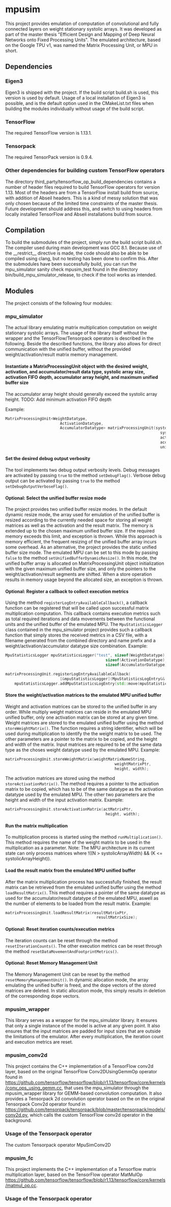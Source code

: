 # mpusim

This project provides emulation of computation of convolutional and fully connected layers on weight stationary systolic arrays. It was developed as part of the master thesis "Efficient Design and Mapping of Deep Neural Networks onto Fixed Processing Units". The emulated architecture, based on the Google TPU v1, was named the Matrix Processing Unit, or MPU in short.

## Dependencies

### Eigen3

Eigen3 is shipped with the project. If the build script build.sh is used, this version is used by default. Usage of a local installation of Eigen3 is possible, and is the default option used in the CMakeList.txt files when building the modules individually without usage of the build script.

### TensorFlow

The required TensorFlow version is 1.13.1. 

### Tensorpack

The required TensorPack version is 0.9.4.

### Other dependencies for building custom TensorFlow operators

The directory third_party/tensorflow_op_build_dependencies contains a number of header files required to build TensorFlow operators for version 1.13. Most of the headers are from a TensorFlow install build from source, with addition of Abseil headers. This is a kind of messy solution that was only chosen because of the limited time constraints of the master thesis. Future development should address this, and switch to using headers from locally installed TensorFlow and Abseil installations build from source.

## Compilation

To build the submodules of the project, simply run the build script build.sh. The compiler used during main development was GCC 8.1. Because use of the \_\_restrict\_\_ directive is made, the code should also be able to be compiled using clang, but no testing has been done to confirm this.
After the submodules have been successfully build, you can run the mpu_simulator sanity check mpusim_test found in the directory bin/build_mpu_simulator_release, to check if the tool works as intended.

## Modules

The project consists of the following four modules:

### mpu_simulator

The actual library emulating matrix multiplication computation on weight stationary systolic arrays.
The usage of the library itself without the wrapper and the TensorFlow/Tensorpack operators is described in the following. Beside the described functions, the library also allows for direct communication with the unified buffer, without the provided weight/activation/result matrix memory management.

#### Instantiate a MatrixProcessingUnit object with the desired weight, activation, and accumulator/result data type, systolic array size, activation FIFO depth, accumulator array height, and maximum unified buffer size

The accumulator array height should generally exceed the systolic array height.
TODO: Add minimum activation FIFO depth

Example:

```cpp
MatrixProcessingUnit<WeightDatatype,
                        ActivationDatatype,
                        AccumulatorDatatype> matrixProcessingUnit(systolicArrayWidth,
                                                                    systolicArrayHeight,
                                                                    activationFifoDepth,
                                                                    accumulatorArrayHeight,
                                                                    unifiedBufferSizeByte);
```

#### Set the desired debug output verbosity

The tool implements two debug output verbosity levels. Debug messages are activated by passing `true` to the method `setDebugFlag()`. Verbose debug output can be activated by passing `true` to the method `setDebugOutputVerboseFlag()`.

#### Optional: Select the unified buffer resize mode

The project provides two unified buffer resize modes. In the default dynamic resize mode, the array used for emulation of the unified buffer is resized according to the currently needed space for storing all weight matrices as well as the activation and the result matrix. The memory is extended up to the chosen maximum unified buffer size. If the required memory exceeds this limit, and exception is thrown.
While this approach is memory efficient, the frequent resizing of the unified buffer array incurs some overhead. As an alternative, the project provides the static unified buffer size mode. The emulated MPU can be set to this mode by passing `false` to the method `setUnifiedBufferDynamicResize()`. In this mode, the unified buffer array is allocated on MatrixProcessingUnit object initialization with the given maximum unified buffer size, and only the pointers to the weight/activation/result segments are shifted. When a store operation results in memory usage beyond the allocated size, an exception is thrown.

#### Optional: Register a callback to collect execution metrics

Using the method `registerLogEntryAvailableCallback()`, a callback function can be registered that will be called upon successful matrix multiplication computation. This callback contains execution metrics such as total required iterations and data movements between the functional units and the unified buffer of the emulated MPU.
The `MpuStatisticsLogger` class contained in the mpu_simulator project provides such a callback function that simply stores the received metrics in a CSV file, with a filename generated from the combined directory and name prefix and a weight/activation/accumulator datatype size combination.
Example:

```cpp
MpuStatisticsLogger mpuStatisticsLogger("test", sizeof(WeightDatatype),
                                            sizeof(ActivationDatatype),
                                            sizeof(AccumulatorDatatype));

matrixProcessingUnit.registerLogEntryAvailableCallback(
                        [&mpuStatisticsLogger](MpuStatisticsLogEntry&& mpuStatisticsLogEntry){
    mpuStatisticsLogger.addMpuStatisticsLogEntry(std::move(mpuStatisticsLogEntry));
```

#### Store the weight/activation matrices to the emulated MPU unified buffer

Weight and activation matrices can be stored to the unified buffer in any order. While multiply weight matrices can reside in the emulated MPU unified buffer, only one activation matrix can be stored at any given time.
Weight matrices are stored to the emulated unified buffer using the method `storeWeightMatrix()`. The function requires a string identifier, which will be used during multiplication to identify the the weight matrix to be used. The other parameters are a pointer to the matrix to be copied, and the height and width of the matrix. Input matrices are required to be of the same data type as the choses weight datatype used by the emulated MPU.
Example:

```cpp
matrixProcessingUnit.storeWeightMatrix(weightMatrixNameString,
                                                weightMatrixPtr,
                                                height, width);
```
The activation matrices are stored using the method `storeActivationMatrix()`. The method requires a pointer to the activation matrix to be copied, which has to be of the same datatype as the activation datatype used by the emulated MPU. The other two parameters are the height and width of the input activation matrix.
Example:

```cpp
matrixProcessingUnit.storeActivationMatrix(actMatrixPtr,
                                            height, width);
```
        
#### Run the matrix multiplication

To multiplication process is started using the method `runMultiplication()`. This method requires the name of the weight matrix to be used in the multiplication as a parameter.
Note: The MPU architecture in its current state can only process matrices where !((N > systolicArrayWidth) && (K <= systolicArrayHeight)).

#### Load the result matrix from the emulated MPU unified buffer

After the matrix multiplication process has successfully finished, the result matrix can be retrieved from the emulated unified buffer using the method `loadResultMatrix()`. This method requires a pointer of the same datatype as used for the accumulator/result datatype of the emulated MPU, aswell as the number of elements to be loaded from the result matrix.
Example:

```cpp
matrixProcessingUnit.loadResultMatrix(resultMatrixPtr,
                                        resultMatrixSize);
```

#### Optional: Reset iteration counts/execution metrics

The iteration counts can be reset through the method `resetIterationCounts()`. The other execution metrics can be reset through the method `resetDataMovementAndFootprintMetrics()`.

#### Optional: Reset Memory Management Unit

The Memory Management Unit can be reset by the method `resetMemoryManagementUnit()`. In dynamic allocation mode, the array emulating the unified buffer is freed, and the dope vectors of the stored matrices are deleted. In static allocation mode, this simply results in deletion of the corresponding dope vectors.

### mpusim_wrapper

This library serves as a wrapper for the mpu_simulator library. It ensures that only a single instance of the model is active at any given point. It also ensures that the input matrices are padded for input sizes that are outside the limitations of the emulator. After every multiplication, the iteration count and execution metrics are reset.

### mpusim_conv2d

This project contains the C++ implementation of a TensorFlow conv2d layer, based on the original TensorFlow Conv2DUsingGemmOp operator found in https://github.com/tensorflow/tensorflow/blob/r1.13/tensorflow/core/kernels/conv_ops_using_gemm.cc, that uses the mpu_simulator through the mpusim_wrapper library for GEMM-based convolution computation. It also provides a Tensorpack 2d convolution operator based on the on the original Tensorpack Conv2d operator found in https://github.com/tensorpack/tensorpack/blob/master/tensorpack/models/conv2d.py, which calls the custom TensorFlow conv2d operator in the background.

### Usage of the Tensorpack operator

The custom Tensorpack operator MpuSimConv2D

### mpusim_fc

This project implements the C++ implementation of a Tensorflow matrix multiplication layer, based on the TensorFlow operator MatMulOp https://github.com/tensorflow/tensorflow/blob/r1.13/tensorflow/core/kernels/matmul_op.cc.

### Usage of the Tensorpack operator
